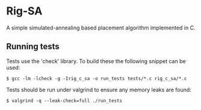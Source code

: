 Rig-SA
======

A simple simulated-annealing based placement algorithm implemented in C.

Running tests
-------------

Tests use the 'check' library. To build these the following snippet can be
used:

	$ gcc -lm -lcheck -g -Irig_c_sa -o run_tests tests/*.c rig_c_sa/*.c

Tests should be run under valgrind to ensure any memory leaks are found:

	$ valgrind -q --leak-check=full ./run_tests
